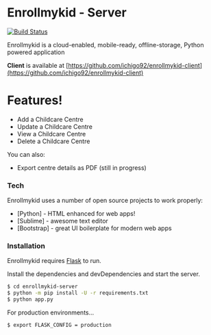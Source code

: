 # Enrollmykid - Server

[![Build Status](https://travis-ci.org/joemccann/dillinger.svg?branch=master)](https://travis-ci.org/joemccann/dillinger)

Enrollmykid is a cloud-enabled, mobile-ready, offline-storage, Python powered application

**Client** is available at [https://github.com/ichigo92/enrollmykid-client](https://github.com/ichigo92/enrollmykid-client)

# Features!

  - Add a Childcare Centre
  - Update a Childcare Centre
  - View a Childcare Centre
  - Delete a Childcare Centre


You can also:
  - Export centre details as PDF (still in progress)


### Tech

Enrollmykid uses a number of open source projects to work properly:

* [Python] - HTML enhanced for web apps!
* [Sublime] - awesome text editor
* [Bootstrap] - great UI boilerplate for modern web apps


### Installation

Enrollmykid requires [Flask](http://flask.pocoo.org/) to run.

Install the dependencies and devDependencies and start the server.

```sh
$ cd enrollmykid-server
$ python -m pip install -U -r requirements.txt
$ python app.py
```

For production environments...

```sh
$ export FLASK_CONFIG = production
```
